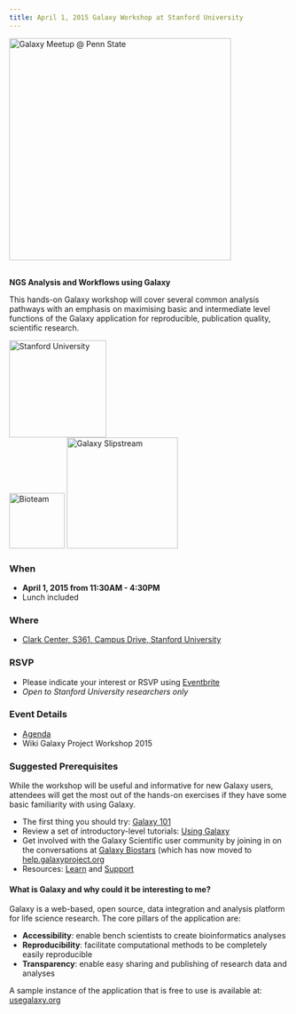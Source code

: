 ```yaml
---
title: April 1, 2015 Galaxy Workshop at Stanford University
---
```

<div class='center'><img src="/events/meetups/p-s-u/PSUMeetupLogo600.png" alt="Galaxy Meetup @ Penn State" width="400" /></div>


<br />

**NGS Analysis and Workflows using Galaxy**

This hands-on Galaxy workshop will cover several common analysis pathways with an emphasis on maximising basic and intermediate level functions of the Galaxy application for reproducible, publication quality, scientific research.

<div class='right'><a href='http://www.stanford.edu/'><img src="/images/logos/Stanford.jpeg" alt="Stanford University" width=175 /></a> <br /> <a href='http://bioteam.net/'><img src="/images/logos/BioTeamLogo154.gif" alt="Bioteam" width=100 /></a> <a href='http://bioteam.net/slipstream/galaxy-edition/'><img src="/images/logos/SlipStreamApplianceLogoTrimmed.png" alt="Galaxy Slipstream" width=200 /></a> <br /> </div>

### When

* **April 1, 2015 from 11:30AM - 4:30PM**
* Lunch included

### Where

* [Clark Center, S361, Campus Drive, Stanford University](https://biox.stanford.edu/about/building-services/room-scheduling/seminar-room-s361)

### RSVP

* Please indicate your interest or RSVP using [Eventbrite](https://www.eventbrite.com/e/2015-galaxy-workshop-at-stanford-tickets-16141341186)
* *Open to Stanford University researchers only*

### Event Details

* [Agenda](https://docs.google.com/document/d/1VllhRCALRLvEAhcfiAou0c_p4bVlobBY-Rx3xB9UwzY/edit?usp=sharing)
* Wiki Galaxy Project Workshop 2015

### Suggested Prerequisites

While the workshop will be useful and informative for new Galaxy users, attendees will get the most out of the hands-on exercises if they have some basic familiarity with using Galaxy.
* The first thing you should try: [Galaxy 101](https://usegalaxy.org/u/aun1/p/galaxy101)
* Review a set of introductory-level tutorials: [Using Galaxy](https://usegalaxy.org/u/galaxyproject/p/using-galaxy-2012)
* Get involved with the Galaxy Scientific user community by joining in on the conversations at [Galaxy Biostars](https://biostar.usegalaxy.org) (which has now moved to [help.galaxyproject.org](https://help.galaxyproject.org/)
* Resources: [Learn](/learn/) and [Support](/support/)

#### What is Galaxy and why could it be interesting to me?

Galaxy is a web-based, open source, data integration and analysis platform for life science research. The core pillars of the application are:
* **Accessibility**: enable bench scientists to create bioinformatics analyses
* **Reproducibility**: facilitate computational methods to be completely easily reproducible
* **Transparency**: enable easy sharing and publishing of research data and analyses

A sample instance of the application that is free to use is available at: [usegalaxy.org](https://usegalaxy.org/)
